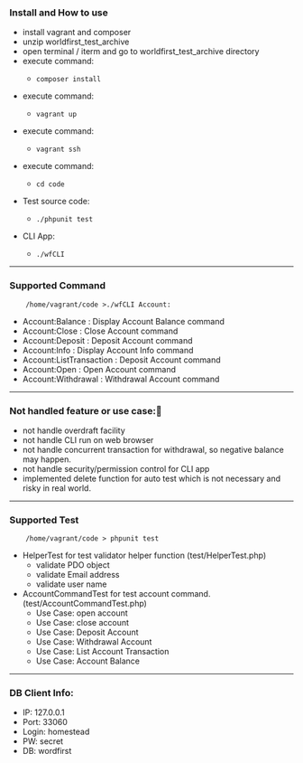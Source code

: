 ### Install and How to use
- install vagrant and composer
- unzip worldfirst_test_archive 
- open terminal / iterm and go to worldfirst_test_archive directory
- execute command:    
    -     composer install
- execute command: 
    -     vagrant up
- execute command: 
    -     vagrant ssh 
- execute command: 
    -     cd code
- Test source code: 
    -     ./phpunit test
- CLI App: 
    -     ./wfCLI 

----
### Supported Command 
        /home/vagrant/code >./wfCLI Account:
-  Account:Balance          : Display Account Balance command
-  Account:Close            : Close Account command
-  Account:Deposit          : Deposit Account command
-  Account:Info             : Display Account Info command
-  Account:ListTransaction  : Deposit Account command
-  Account:Open             : Open Account command
-  Account:Withdrawal       : Withdrawal Account command

----
### Not handled feature or use case:🙉
- not handle overdraft facility
- not handle CLI run on web browser
- not handle concurrent transaction for withdrawal, so negative balance may happen.
- not handle security/permission control for CLI app
- implemented delete function for auto test which is not necessary and risky in real world.

----
### Supported Test 
        /home/vagrant/code > phpunit test
- HelperTest for test validator helper function (test/HelperTest.php)
    - validate PDO object
    - validate Email address
    - validate user name 
- AccountCommandTest for test account command. (test/AccountCommandTest.php)
    - Use Case: open account
    - Use Case: close account
    - Use Case: Deposit Account
    - Use Case: Withdrawal Account
    - Use Case: List Account Transaction
    - Use Case: Account Balance

----
### DB Client Info: 
- IP: 127.0.0.1
- Port: 33060
- Login: homestead
- PW: secret
- DB: wordfirst
